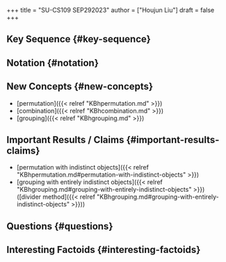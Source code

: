 +++
title = "SU-CS109 SEP292023"
author = ["Houjun Liu"]
draft = false
+++

## Key Sequence {#key-sequence}


## Notation {#notation}


## New Concepts {#new-concepts}

-   [permutation]({{< relref "KBhpermutation.md" >}})
-   [combination]({{< relref "KBhcombination.md" >}})
-   [grouping]({{< relref "KBhgrouping.md" >}})


## Important Results / Claims {#important-results-claims}

-   [permutation with indistinct objects]({{< relref "KBhpermutation.md#permutation-with-indistinct-objects" >}})
-   [grouping with entirely indistinct objects]({{< relref "KBhgrouping.md#grouping-with-entirely-indistinct-objects" >}}) ([divider method]({{< relref "KBhgrouping.md#grouping-with-entirely-indistinct-objects" >}}))


## Questions {#questions}


## Interesting Factoids {#interesting-factoids}
